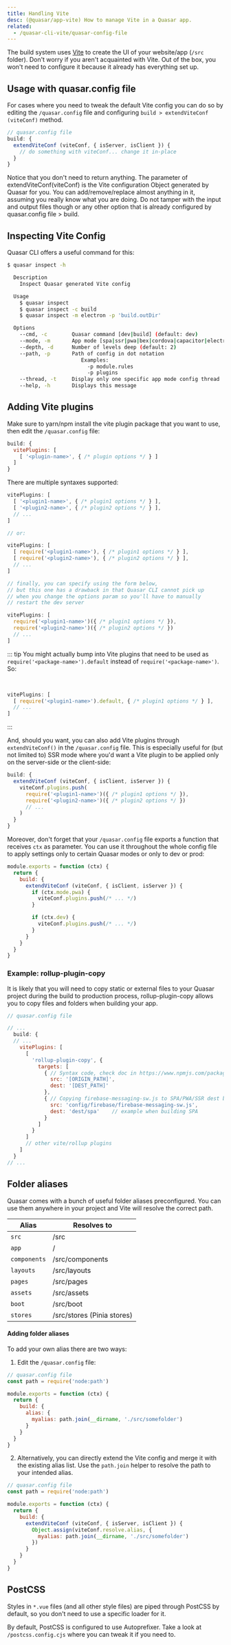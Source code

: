 ```yaml
---
title: Handling Vite
desc: (@quasar/app-vite) How to manage Vite in a Quasar app.
related:
  - /quasar-cli-vite/quasar-config-file
---
```


The build system uses [Vite](https://vitejs.dev) to create the UI of your website/app (`/src` folder). Don't worry if you aren't acquainted with Vite. Out of the box, you won't need to configure it because it already has everything set up.

## Usage with quasar.config file

For cases where you need to tweak the default Vite config you can do so by editing the `/quasar.config` file and configuring `build > extendViteConf (viteConf)` method.

```js
// quasar.config file
build: {
  extendViteConf (viteConf, { isServer, isClient }) {
    // do something with viteConf... change it in-place
  }
}
```

Notice that you don't need to return anything. The parameter of extendViteConf(viteConf) is the Vite configuration Object generated by Quasar for you. You can add/remove/replace almost anything in it, assuming you really know what you are doing. Do not tamper with the input and output files though or any other option that is already configured by quasar.config file > build.

## Inspecting Vite Config
Quasar CLI offers a useful command for this:

```bash
$ quasar inspect -h

  Description
    Inspect Quasar generated Vite config

  Usage
    $ quasar inspect
    $ quasar inspect -c build
    $ quasar inspect -m electron -p 'build.outDir'

  Options
    --cmd, -c        Quasar command [dev|build] (default: dev)
    --mode, -m       App mode [spa|ssr|pwa|bex|cordova|capacitor|electron] (default: spa)
    --depth, -d      Number of levels deep (default: 2)
    --path, -p       Path of config in dot notation
                        Examples:
                          -p module.rules
                          -p plugins
    --thread, -t     Display only one specific app mode config thread
    --help, -h       Displays this message
```

## Adding Vite plugins

Make sure to yarn/npm install the vite plugin package that you want to use, then edit the `/quasar.config` file:

```js
build: {
  vitePlugins: [
    [ '<plugin-name>', { /* plugin options */ } ]
  ]
}
```

There are multiple syntaxes supported:

```js
vitePlugins: [
  [ '<plugin1-name>', { /* plugin1 options */ } ],
  [ '<plugin2-name>', { /* plugin2 options */ } ],
  // ...
]

// or:

vitePlugins: [
  [ require('<plugin1-name>'), { /* plugin1 options */ } ],
  [ require('<plugin2-name>'), { /* plugin2 options */ } ],
  // ...
]

// finally, you can specify using the form below,
// but this one has a drawback in that Quasar CLI cannot pick up
// when you change the options param so you'll have to manually
// restart the dev server

vitePlugins: [
  require('<plugin1-name>')({ /* plugin1 options */ }),
  require('<plugin2-name>')({ /* plugin2 options */ })
  // ...
]
```

::: tip
You might actually bump into Vite plugins that need to be used as `require('<package-name>').default` instead of `require('<package-name>')`. So:

<br>

```js
vitePlugins: [
  [ require('<plugin1-name>').default, { /* plugin1 options */ } ],
  // ...
]
```
:::

And, should you want, you can also add Vite plugins through `extendViteConf()` in the `/quasar.config` file. This is especially useful for (but not limited to) SSR mode where you'd want a Vite plugin to be applied only on the server-side or the client-side:

```js
build: {
  extendViteConf (viteConf, { isClient, isServer }) {
    viteConf.plugins.push(
      require('<plugin1-name>')({ /* plugin1 options */ }),
      require('<plugin2-name>')({ /* plugin2 options */ })
      // ...
    )
  }
}
```

Moreover, don't forget that your `/quasar.config` file exports a function that receives `ctx` as parameter. You can use it throughout the whole config file to apply settings only to certain Quasar modes or only to dev or prod:

```js
module.exports = function (ctx) {
  return {
    build: {
      extendViteConf (viteConf, { isClient, isServer }) {
        if (ctx.mode.pwa) {
          viteConf.plugins.push(/* ... */)
        }

        if (ctx.dev) {
          viteConf.plugins.push(/* ... */)
        }
      }
    }
  }
}
```

### Example: rollup-plugin-copy
It is likely that you will need to copy static or external files to your Quasar project during the build to production process, rollup-plugin-copy allows you to copy files and folders when building your app.

```js
// quasar.config file

// ...
  build: {
  // ...
    vitePlugins: [
      [
        'rollup-plugin-copy', {
          targets: [
            { // Syntax code, check doc in https://www.npmjs.com/package/rollup-plugin-copy
              src: '[ORIGIN_PATH]',
              dest: '[DEST_PATH]'
            },
            { // Copying firebase-messaging-sw.js to SPA/PWA/SSR dest build folder
              src: 'config/firebase/firebase-messaging-sw.js',
              dest: 'dest/spa'    // example when building SPA
            }
          ]
        }
      ]
      // other vite/rollup plugins
    ]
  }
// ...
```

## Folder aliases
Quasar comes with a bunch of useful folder aliases preconfigured. You can use them anywhere in your project and Vite will resolve the correct path.

| Alias | Resolves to |
| --- | --- |
| `src` | /src |
| `app` | / |
| `components` | /src/components |
| `layouts` | /src/layouts |
| `pages` | /src/pages |
| `assets` | /src/assets |
| `boot` | /src/boot |
| `stores` | /src/stores (Pinia stores) |

#### Adding folder aliases

To add your own alias there are two ways:

1. Edit the `/quasar.config` file:

```js
// quasar.config file
const path = require('node:path')

module.exports = function (ctx) {
  return {
    build: {
      alias: {
        myalias: path.join(__dirname, './src/somefolder')
      }
    }
  }
}
```

2. Alternatively, you can directly extend the Vite config and merge it with the existing alias list. Use the `path.join` helper to resolve the path to your intended alias.

```js
// quasar.config file
const path = require('node:path')

module.exports = function (ctx) {
  return {
    build: {
      extendViteConf (viteConf, { isServer, isClient }) {
        Object.assign(viteConf.resolve.alias, {
          myalias: path.join(__dirname, './src/somefolder')
        })
      }
    }
  }
}
```

## PostCSS

Styles in `*.vue` files (and all other style files) are piped through PostCSS by default, so you don't need to use a specific loader for it.

By default, PostCSS is configured to use Autoprefixer. Take a look at `/postcss.config.cjs` where you can tweak it if you need to.
